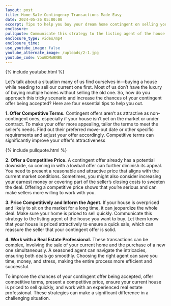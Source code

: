 ```yaml
---
layout: post
title: Home-Sale Contingency Transactions Made Easy
date: 2024-05-26 05:00:00
excerpt: Tips to help you buy your dream home contingent on selling your old house.
enclosure:
pullquote: Communicate this strategy to the listing agent of the house you want to buy.
enclosure_type: video/mp4
enclosure_time:
use_youtube_image: false
youtube_alternate_image: /uploads/2-1.jpg
youtube_code: VouGDMoBNBU
---
```

{% include youtube.html %}

Let’s talk about a situation many of us find ourselves in—buying a house while needing to sell our current one first. Most of us don’t have the luxury of buying multiple homes without selling the old one. So, how do you approach this tricky scenario and increase the chances of your contingent offer being accepted? Here are four essential tips to help you out.

**1\. Offer Competitive Terms.** Contingent offers aren’t as attractive as non-contingent ones, especially if your house isn’t yet on the market or under contract. To make your offer more appealing, tailor the terms to meet the seller's needs. Find out their preferred move-out date or other specific requirements and adjust your offer accordingly. Competitive terms can significantly improve your offer's attractiveness

{% include pullquote.html %}

**2\. Offer a Competitive Price.** A contingent offer already has a potential downside, so coming in with a lowball offer can further diminish its appeal. You need to present a reasonable and attractive price that aligns with the current market conditions. Sometimes, you might also consider increasing your earnest money or covering part of the seller’s closing costs to sweeten the deal. Offering a competitive price shows that you’re serious and can make sellers more willing to work with you.

**3\. Price Competitively and Inform the Agent.** If your house is overpriced and likely to sit on the market for a long time, it can jeopardize the whole deal. Make sure your home is priced to sell quickly. Communicate this strategy to the listing agent of the house you want to buy. Let them know that your house is priced attractively to ensure a quick sale, which can reassure the seller that your contingent offer is solid.

**4\. Work with a Real Estate Professional.** These transactions can be complex, involving the sale of your current home and the purchase of a new one simultaneously. A seasoned agent can navigate the intricacies, ensuring both deals go smoothly. Choosing the right agent can save you time, money, and stress, making the entire process more efficient and successful.

To improve the chances of your contingent offer being accepted, offer competitive terms, present a competitive price, ensure your current house is priced to sell quickly, and work with an experienced real estate professional. These strategies can make a significant difference in a challenging situation.